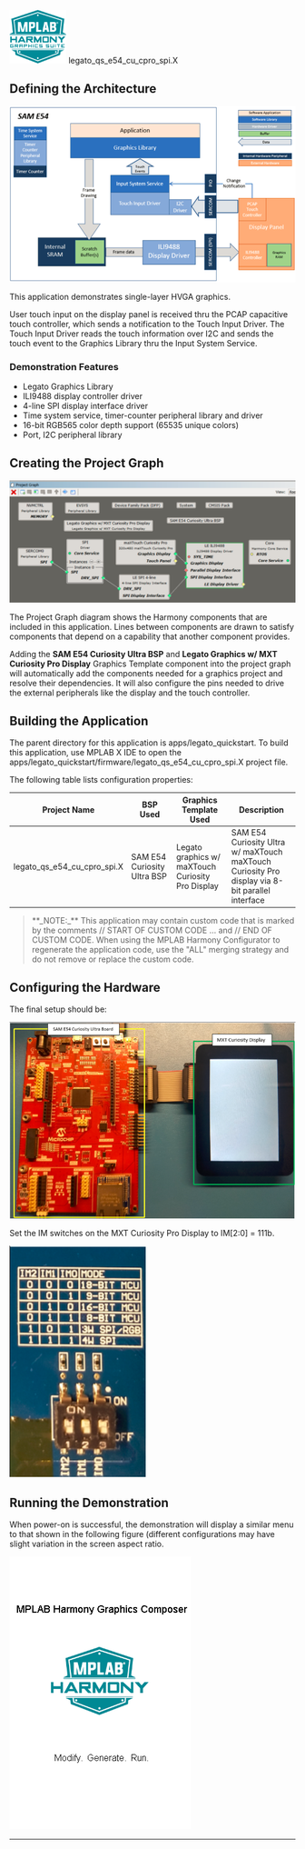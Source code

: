 
![](../../../../docs/images/mhgs.png) legato\_qs\_e54\_cu\_cpro\_spi.X

Defining the Architecture
-------------------------

![](../../../../docs/html/legato_qs_e54_cult_cpro_spi_arch.png)

This application demonstrates single-layer HVGA graphics.

User touch input on the display panel is received thru the PCAP capacitive touch controller, which sends a notification to the Touch Input Driver. The Touch Input Driver reads the touch information over I2C and sends the touch event to the Graphics Library thru the Input System Service.

### Demonstration Features 

* Legato Graphics Library 
* ILI9488 display controller driver 
* 4-line SPI display interface driver 
* Time system service, timer-counter peripheral library and driver 
* 16-bit RGB565 color depth support (65535 unique colors) 
* Port, I2C peripheral library 

Creating the Project Graph
--------------------------

![](../../../../docs/html/legato_qs_e54_cult_cpro_spi_pg.png)


The Project Graph diagram shows the Harmony components that are included in this application. Lines between components are drawn to satisfy components that depend on a capability that another component provides.

Adding the **SAM E54 Curiosity Ultra BSP** and **Legato Graphics w/ MXT Curiosity Pro Display** Graphics Template component into the project graph will automatically add the components needed for a graphics project and resolve their dependencies. It will also configure the pins needed to drive the external peripherals like the display and the touch controller. 

Building the Application
------------------------

The parent directory for this application is apps/legato_quickstart. To build this application, use MPLAB X IDE to open the apps/legato_quickstart/firmware/legato_qs_e54_cu_cpro_spi.X project file. 

The following table lists configuration properties: 

| Project Name  | BSP Used |Graphics Template Used | Description |
|---------------| ---------|---------------| ---------|
| legato_qs_e54_cu_cpro_spi.X | SAM E54 Curiosity Ultra BSP | Legato graphics w/ maXTouch Curiosity Pro Display  | SAM E54 Curiosity Ultra w/ maXTouch maXTouch Curiosity Pro display via 8-bit parallel interface |

> \*\*\_NOTE:\_\*\* This application may contain custom code that is marked by the comments // START OF CUSTOM CODE ... and // END OF CUSTOM CODE. When using the MPLAB Harmony Configurator to regenerate the application code, use the "ALL" merging strategy and do not remove or replace the custom code.

Configuring the Hardware
------------------------

The final setup should be: 

![](../../../../docs/html/legato_qs_e54_cult_cpro_spi_conf1.png)

Set the IM switches on the MXT Curiosity Pro Display to IM[2:0] = 111b.

![](../../../../docs/html/legato_qs_e54_cult_cpro_spi_conf2.png)


Running the Demonstration
-------------------------

When power-on is successful, the demonstration will display a similar menu to that shown in the following figure (different configurations may have slight variation in the screen aspect ratio.

![](../../../../docs/html/legato_qs_e54_cu_cpro_spi_run1.png)

* * * * *
